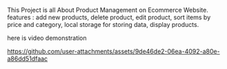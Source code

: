 This Project is all About Product Management on Ecommerce Website.
features : 
add new products,
delete product,
edit product,
sort items by price and category,
local storage for storing data,
display products.

here is video demonstration 


https://github.com/user-attachments/assets/9de46de2-06ea-4092-a80e-a86dd51dfaac



